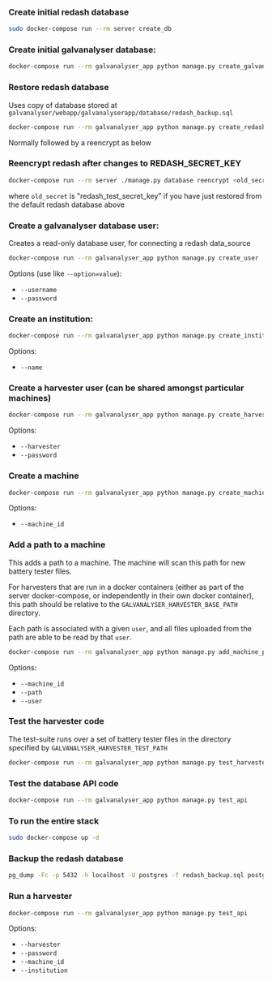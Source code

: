 ### Create initial redash database

```bash
sudo docker-compose run --rm server create_db
```

### Create initial galvanalyser database:

```bash
docker-compose run --rm galvanalyser_app python manage.py create_galvanalyser_db
```

### Restore redash database

Uses copy of database stored at 
`galvanalyser/webapp/galvanalyserapp/database/redash_backup.sql`

```bash
docker-compose run --rm galvanalyser_app python manage.py create_redash_db
```

Normally followed by a reencrypt as below

### Reencrypt redash after changes to REDASH_SECRET_KEY

```bash
docker-compose run --rm server ./manage.py database reencrypt <old_secret> <new_secret>
```

where `old_secret` is "redash_test_secret_key" if you have just restored from the 
default redash database above


### Create a galvanalyser database user:

Creates a read-only database user, for connecting a redash data_source

```bash
docker-compose run --rm galvanalyser_app python manage.py create_user
```

Options (use like `--option=value`):
- `--username`
- `--password`

### Create an institution:

```bash
docker-compose run --rm galvanalyser_app python manage.py create_institution
```

Options:
- `--name`

### Create a harvester user (can be shared amongst particular machines)

```bash
docker-compose run --rm galvanalyser_app python manage.py create_harvester
```

Options:
- `--harvester`
- `--password`


### Create a machine

```bash
docker-compose run --rm galvanalyser_app python manage.py create_machine_id
```

Options:
- `--machine_id`

### Add a path to a machine

This adds a path to a machine. The machine will scan this path for new battery tester 
files. 

For harvesters that are run in a docker containers (either as part of the server 
docker-compose, or independently in their own docker container), this path should be 
relative to the `GALVANALYSER_HARVESTER_BASE_PATH` directory.

Each path is associated with a given `user`, and all files uploaded from the path are 
able to be read by that `user`.

```bash
docker-compose run --rm galvanalyser_app python manage.py add_machine_path
```

Options:
- `--machine_id`
- `--path`
- `--user`

### Test the harvester code

The test-suite runs over a set of battery tester files in the directory specified by 
`GALVANALYSER_HARVESTER_TEST_PATH`

```bash
docker-compose run --rm galvanalyser_app python manage.py test_harvester
```

### Test the database API code

```bash
docker-compose run --rm galvanalyser_app python manage.py test_api
```

### To run the entire stack

```bash
sudo docker-compose up -d
```

### Backup the redash database

```bash
pg_dump -Fc -p 5432 -h localhost -U postgres -f redash_backup.sql postgres 
```


### Run a harvester

```bash
docker-compose run --rm galvanalyser_app python manage.py test_api
```

Options:
- `--harvester`
- `--password`
- `--machine_id`
- `--institution`

